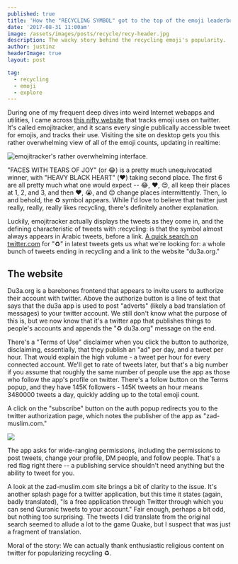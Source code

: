 ```yaml
---
published: true
title: 'How the "RECYCLING SYMBOL" got to the top of the emoji leaderboards.'
date: '2017-08-31 11:00am'
image: /assets/images/posts/recycle/recy-header.jpg
description: The wacky story behind the recycling emoji's popularity.
author: justinz	
headerImage: true
layout: post

tag:
  - recycling
  - emoji
  - explore
---
```

<span class="drop-cap">D</span>uring one of my frequent deep dives into weird Internet webapps and utilities, I came across [this nifty website](http://emojitracker.com/) that tracks emoji uses on twitter. It's called emojitracker, and it scans every single publically accessible tweet for emojis, and tracks their use. Visiting the site on desktop gets you this rather overwhelming view of all of the emoji counts, updating in realtime:

![emojitracker's rather overwhelming interface.]({{site.baseurl}}/assets/images/posts/recycle/emoji.PNG)

"FACES WITH TEARS OF JOY" (or :joy:) is a pretty much unequivocated winner, with "HEAVY BLACK HEART" (:heart:) taking second place. The first 6 are all pretty much what one would expect -- :joy:, :heart:, :heart_eyes:, all keep their places at 1, 2, and 3, and then :hearts:, :sob:, and :blush: change places intermittently. Then, lo and behold, the :recycle: symbol appears. While I'd love to believe that twitter just really, really, really likes recycling, there's definitely another explanation.

Luckily, emojitracker actually displays the tweets as they come in, and the defining characteristic of tweets with :recycling: is that the symbol almost always appears in Arabic tweets, before a link. [A quick search on twitter.com](https://twitter.com/search?f=tweets&q=%22%E2%99%BB%EF%B8%8F%22&src=typd) for "♻" in latest tweets gets us what we're looking for: a whole bunch of tweets ending in recycling and a link to the website "du3a.org."

## The website

Du3a.org is a barebones frontend that appears to invite users to authorize their account with twitter. Above the authorize button is a line of text that says that the du3a app is used to post "adverts" (likely a bad translation of messages) to your twitter account. We still don't know what the purpose of this is, but we now know that it's a twitter app that publishes things to people's accounts and appends the "♻ du3a.org" message on the end. 

There's a "Terms of Use" disclaimer when you click the button to authorize, disclaiming, essentially, that they publish an "ad" per day, and a tweet per hour. That would explain the high volume - a tweet per hour for every connected account. We'll get to rate of tweets later, but that's a big number if you assume that roughly the same number of people use the app as those who follow the app's profile on twitter. There's a follow button on the Terms popup, and they have 145K followers - 145K tweets an hour means 3480000 tweets a day, quickly adding up to the total emoji count. 

A click on the "subscribe" button on the auth popup redirects you to the twitter authorization page, which notes the publisher of the app as "zad-muslim.com." 

![]({{site.baseurl}}/assets/images/posts/recycle/auth-page.PNG)

The app asks for wide-ranging permissions, including the permissions to post tweets, change your profile, DM people, and follow people. That's a red flag right there -- a publishing service shouldn't need anything but the ability to tweet for you.

A look at the zad-muslim.com site brings a bit of clarity to the issue. It's another splash page for a twitter application, but this time it states (again, badly translated), "Is a free application through Twitter through which you can send Quranic tweets to your account." Fair enough, perhaps a bit odd, but nothing too surprising. The tweets I did translate from the original search seemed to allude a lot to the game Quake, but I suspect that was just a fragment of translation. 

Moral of the story: We can actually thank enthusiastic religious content on twitter for popularizing recycling ♻.

